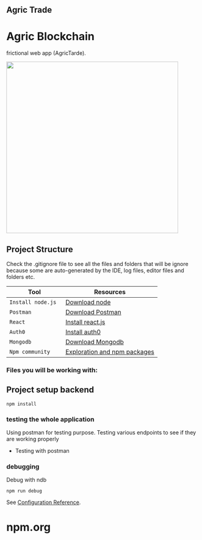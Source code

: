 ## Agric Trade 

# Agric Blockchain 

 frictional web app (AgricTarde). 

 <img width="450" src="readme-images/image-1.png">

## Project Structure
 
Check the .gitignore file to see all the files and folders that will be ignore because some are auto-generated by the IDE, log files, editor files and folders etc.


| Tool | Resources |
| --- | --- |
| `Install node.js ` | [Download node ](https://nodejs.org/en/download/) |
| `Postman ` | [Download Postman ](https://www.postman.com/downloads/) |
| `React` | [Install react.js](reactjs.org/) |
| `Auth0` | [Install auth0](https://www.auth0.com/) |
| `Mongodb  ` |  [Download Mongodb](https://www.mongodb.com/try/download/compass) |
| `Npm community` | [Exploration and npm packages](https://www.npmjs.com/) |






### Files you will be working with:







## Project setup backend

```
npm install
```






### testing the whole application
Using postman for testing purpose. Testing various endpoints to see if they are working properly
-  Testing with postman


### debugging
 Debug with ndb

```
npm run debug
```




See [Configuration Reference](`https://www.npmjs.com/`).
# npm.org


